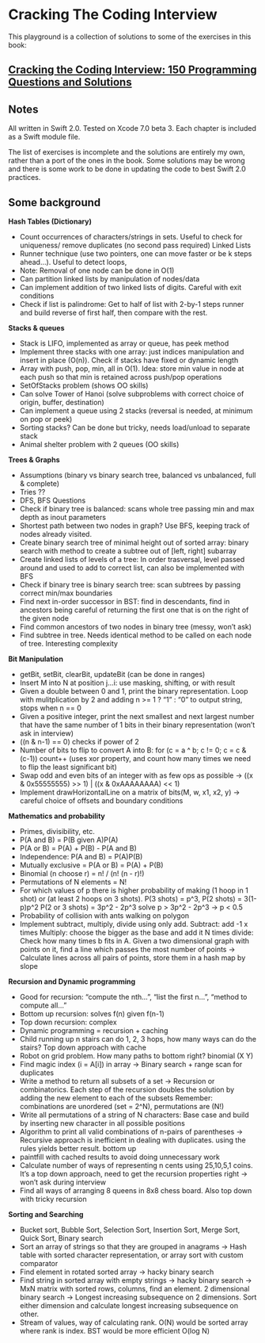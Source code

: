 # Cracking The Coding Interview

This playground is a collection of solutions to some of the exercises in this book:

## [Cracking the Coding Interview: 150 Programming Questions and Solutions](http://www.amazon.co.uk/Cracking-Coding-Interview-Programming-Questions/dp/098478280X/ref=sr_1_2?ie=UTF8&qid=1437988505&sr=8-2&keywords=cracking+the+code+interview)

## Notes
All written in Swift 2.0.
Tested on Xcode 7.0 beta 3.
Each chapter is included as a Swift module file.

The list of exercises is incomplete and the solutions are entirely my own, rather than a port of the ones in the book. Some solutions may be wrong and there is some work to be done in updating the code to best Swift 2.0 practices.

## Some background

**Hash Tables (Dictionary)** 
- Count occurrences of characters/strings in sets. Useful to check for uniqueness/ remove duplicates (no second pass required)
Linked Lists
- Runner technique (use two pointers, one can move faster or be k steps ahead…). Useful to detect loops,
- Note: Removal of one node can be done in O(1)
- Can partition linked lists by manipulation of nodes/data
- Can implement addition of two linked lists of digits. Careful with exit conditions
- Check if list is palindrome: Get to half of list with 2-by-1 steps runner and build reverse of first half, then compare with the rest.

**Stacks & queues**
- Stack is LIFO, implemented as array or queue, has peek method
- Implement three stacks with one array: just indices manipulation and insert in place (O(n)). Check if stacks have fixed or dynamic length
- Array with push, pop, min, all in O(1). Idea: store min value in node at each push so that min is retained across push/pop operations
- SetOfStacks problem (shows OO skills)
- Can solve Tower of Hanoi (solve subproblems with correct choice of origin, buffer, destination)
- Can implement a queue using 2 stacks (reversal is needed, at minimum on pop or peek)
- Sorting stacks? Can be done but tricky, needs load/unload to separate stack
- Animal shelter problem with 2 queues (OO skills)

**Trees & Graphs**
- Assumptions (binary vs binary search tree, balanced vs unbalanced, full & complete)
- Tries ??
- DFS, BFS
Questions
- Check if binary tree is balanced: scans whole tree passing min and max depth as inout parameters
- Shortest path between two nodes in graph? Use BFS, keeping track of nodes already visited.
- Create binary search tree of minimal height out of sorted array: binary search with method to create a subtree out of [left, right] subarray
- Create linked lists of levels of a tree: In order trasversal, level passed around and used to add to correct list, can also be implemented with BFS
- Check if binary tree is binary search tree: scan subtrees by passing correct min/max boundaries
- Find next in-order successor in BST: find in descendants, find in ancestors being careful of returning the first one that is on the right of the given node
- Find common ancestors of two nodes in binary tree (messy, won’t ask)
- Find subtree in tree. Needs identical method to be called on each node of tree. Interesting complexity

**Bit Manipulation** 
- getBit, setBit, clearBit, updateBit (can be done in ranges)
- Insert M into N at position j...i: use masking, shifting, or with result
- Given a double between 0 and 1, print the binary representation. Loop with mulitplication by 2 and adding n >= 1 ? “1” : “0” to output string, stops when n == 0
- Given a positive integer, print the next smallest and next largest number that have the same number of 1 bits in their binary representation (won’t ask in interview)
- ((n & n-1) == 0) checks if power of 2
- Number of bits to flip to convert A into B: for (c = a ^ b; c != 0; c = c & (c-1)) count++ (uses xor property, and count how many times we need to flip the least significant bit)
- Swap odd and even bits of an integer with as few ops as possible -> 
((x & 0x55555555) >> 1) | ((x & 0xAAAAAAAA) << 1)
- Implement drawHorizontalLine on a matrix of bits(M, w, x1, x2, y) -> careful choice of offsets and boundary conditions

**Mathematics and probability** 
- Primes, divisibility, etc.
- P(A and B) = P(B given A)P(A)
- P(A or B) = P(A) + P(B) - P(A and B)
- Independence: P(A and B) = P(A)P(B)
- Mutually exclusive = P(A or B) = P(A) + P(B)
- Binomial (n choose r) = n! / (n! (n - r)!)
- Permutations of N elements = N!
- For which values of p there is higher probability of making (1 hoop in 1 shot) or (at least 2 hoops on 3 shots). 
P(3 shots) = p^3, P(2 shots) = 3(1-p)p^2 
P(2 or 3 shots) = 3p^2 - 2p^3
solve p > 3p^2 - 2p^3 -> p < 0.5
- Probability of collision with ants walking on polygon
- Implement subtract, multiply, divide using only add.
Subtract: add -1 x times
Multiply: choose the bigger as the base and add it N times
divide: Check how many times b fits in A.
Given a two dimensional graph with points on it, find a line which passes the most number of points
-> Calculate lines across all pairs of points, store them in a hash map by slope

**Recursion and Dynamic programming** 
- Good for recursion: “compute the nth…”, “list the first n…”, “method to compute all…”
- Bottom up recursion: solves f(n) given f(n-1)
- Top down recursion: complex
- Dynamic programming = recursion + caching
- Child running up n stairs can do 1, 2, 3 hops, how many ways can do the stairs? Top down approach with cache
- Robot on grid problem. How many paths to bottom right? binomial (X Y)
- Find magic index (i = A[i]) in array -> Binary search + range scan for duplicates
- Write a method to return all subsets of a set -> Recursion or combinatorics. Each step of the recursion doubles the solution by adding the new element to each of the subsets
Remember: combinations are unordered (set = 2^N), permutations are (N!)
- Write all permutations of a string of N characters: Base case and build by inserting new character in all possible positions
- Algorithm to print all valid combinations of n-pairs of parentheses -> Recursive approach is inefficient in dealing with duplicates. using the rules yields better result. bottom up
- paintfill with cached results to avoid doing unnecessary work
- Calculate number of ways of representing n cents using 25,10,5,1 coins. It’s a top down approach, need to get the recursion properties right -> won’t ask during interview
- Find all ways of arranging 8 queens in 8x8 chess board. Also top down with tricky recursion

**Sorting and Searching**
- Bucket sort, Bubble Sort, Selection Sort, Insertion Sort, Merge Sort, Quick Sort, Binary search
- Sort an array of strings so that they are grouped in anagrams -> Hash table with sorted character representation, or array sort with custom comparator
- Find element in rotated sorted array -> hacky binary search
- Find string in sorted array with empty strings -> hacky binary search
-> MxN matrix with sorted rows, columns, find an element. 2 dimensional binary search
-> Longest increasing subsequence on 2 dimensions. Sort either dimension and calculate longest increasing subsequence on other.
- Stream of values, way of calculating rank. O(N) would be sorted array where rank is index. BST would be more efficient O(log N)
